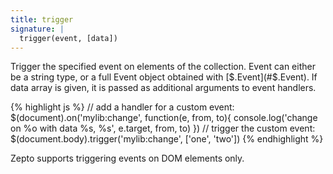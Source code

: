```yaml
---
title: trigger
signature: |
  trigger(event, [data])
---
```


Trigger the specified event on elements of the collection. Event can either be a
string type, or a full Event object obtained with [$.Event](#$.Event). If data
array is given, it is passed as additional arguments to event handlers.

{% highlight js %}
// add a handler for a custom event:
$(document).on('mylib:change', function(e, from, to){
  console.log('change on %o with data %s, %s', e.target, from, to)
})
// trigger the custom event:
$(document.body).trigger('mylib:change', ['one', 'two'])
{% endhighlight %}

<p class=compat>
Zepto supports triggering events on DOM elements only.
</p>
